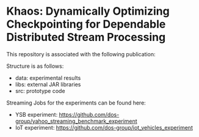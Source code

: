 # Khaos: Dynamically Optimizing Checkpointing for Dependable Distributed Stream Processing

This repository is associated with the following publication: 

Structure is as follows:
- data: experimental results
- libs: external JAR libraries
- src: prototype code

Streaming Jobs for the experiments can be found here:
- YSB experiment: https://github.com/dos-group/yahoo_streaming_benchmark_experiment
- IoT experiment: https://github.com/dos-group/iot_vehicles_experiment

